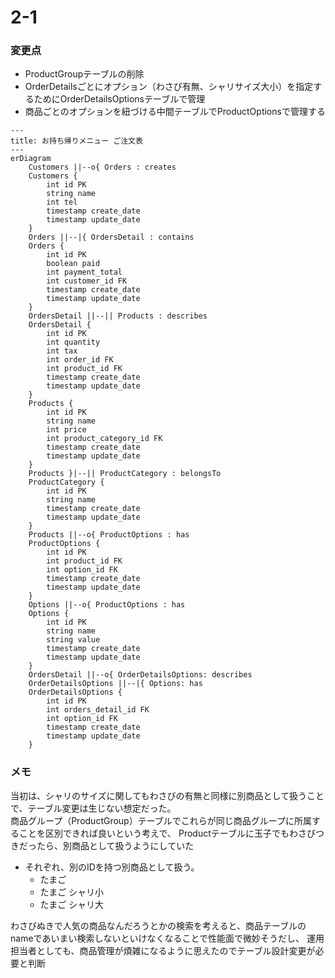 # 2-1

### 変更点
- ProductGroupテーブルの削除
- OrderDetailsごとにオプション（わさび有無、シャリサイズ大小）を指定するためにOrderDetailsOptionsテーブルで管理
- 商品ごとのオプションを紐づける中間テーブルでProductOptionsで管理する

```mermaid
---
title: お持ち帰りメニュー ご注文表
---
erDiagram
    Customers ||--o{ Orders : creates
    Customers {
        int id PK
        string name
        int tel
        timestamp create_date
        timestamp update_date
    }
    Orders ||--|{ OrdersDetail : contains
    Orders { 
        int id PK
        boolean paid
        int payment_total
        int customer_id FK
        timestamp create_date
        timestamp update_date
    }
    OrdersDetail ||--|| Products : describes
    OrdersDetail {
        int id PK
        int quantity
        int tax
        int order_id FK
        int product_id FK
        timestamp create_date
        timestamp update_date
    }
    Products {
        int id PK
        string name
        int price
        int product_category_id FK
        timestamp create_date
        timestamp update_date 
    }
    Products }|--|| ProductCategory : belongsTo
    ProductCategory {
        int id PK
        string name
        timestamp create_date
        timestamp update_date
    }
    Products ||--o{ ProductOptions : has
    ProductOptions {
        int id PK
        int product_id FK
        int option_id FK
        timestamp create_date
        timestamp update_date
    }
    Options ||--o{ ProductOptions : has
    Options {
        int id PK
        string name
        string value
        timestamp create_date
        timestamp update_date
    }
    OrdersDetail ||--o{ OrderDetailsOptions: describes
    OrderDetailsOptions ||--|{ Options: has
    OrderDetailsOptions {
        int id PK
        int orders_detail_id FK
        int option_id FK
        timestamp create_date
        timestamp update_date
    }
```

### メモ
当初は、シャリのサイズに関してもわさびの有無と同様に別商品として扱うことで、テーブル変更は生じない想定だった。  
商品グループ（ProductGroup）テーブルでこれらが同じ商品グループに所属することを区別できれば良いという考えで、
Productテーブルに玉子でもわさびつきだったら、別商品として扱うようにしていた
- それぞれ、別のIDを持つ別商品として扱う。
  - たまご
  - たまご シャリ小
  - たまご シャリ大

わさびぬきで人気の商品なんだろうとかの検索を考えると、商品テーブルのnameであいまい検索しないといけなくなることで性能面で微妙そうだし、
運用担当者としても、商品管理が煩雑になるように思えたのでテーブル設計変更が必要と判断

